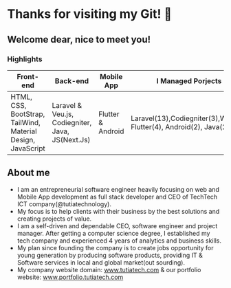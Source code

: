 # Thanks for visiting my Git! 👋  
## Welcome dear, nice to meet you!

### Highlights

|  Front-end   | Back-end   |  Mobile App   | I Managed Porjects   |
| ----------- | ----------- | ----------- | ----------- |
|HTML, CSS, BootStrap, TailWind, Material Design, JavaScript|Laravel & Veu.js, Codiegniter, Java, JS(Next.Js)|Flutter & Android|Laravel(13),Codiegniter(3),WP(25), Flutter(4), Android(2), Java(2)|

## About me

* I am an entrepreneurial software engineer heavily focusing on web and Mobile App development as full stack developer and CEO of TechTech ICT company(@tutiatechnology).
* My focus is to help clients with their business by the best solutions and creating projects of value.
* I am a self-driven and dependable CEO, software engineer and project manager. After getting a computer science degree, I established my tech company and experienced 4 years of analytics and business skills. 
* My plan since founding the company is to create jobs opportunity for young generation by producing software products, providing IT & Software services in local and global market(out sourding).
* My company website domain: <a target="blank" href="https://tutiatech.com"> www.tutiatech.com </a> & our portfolio website: 
<a target="blank" href="https://portfolio.tutiatech.com/"> www.portfolio.tutiatech.com</a>
